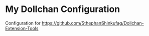 # My Dollchan Configuration
Configuration for https://github.com/SthephanShinkufag/Dollchan-Extension-Tools
